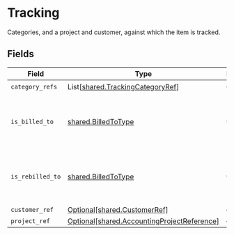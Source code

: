 # Tracking

Categories, and a project and customer, against which the item is tracked.


## Fields

| Field                                                                                            | Type                                                                                             | Required                                                                                         | Description                                                                                      |
| ------------------------------------------------------------------------------------------------ | ------------------------------------------------------------------------------------------------ | ------------------------------------------------------------------------------------------------ | ------------------------------------------------------------------------------------------------ |
| `category_refs`                                                                                  | List[[shared.TrackingCategoryRef](../../models/shared/trackingcategoryref.md)]                   | :heavy_check_mark:                                                                               | N/A                                                                                              |
| `is_billed_to`                                                                                   | [shared.BilledToType](../../models/shared/billedtotype.md)                                       | :heavy_check_mark:                                                                               | Defines if the invoice or credit note is billed/rebilled to a project or customer.               |
| `is_rebilled_to`                                                                                 | [shared.BilledToType](../../models/shared/billedtotype.md)                                       | :heavy_check_mark:                                                                               | Defines if the invoice or credit note is billed/rebilled to a project or customer.               |
| `customer_ref`                                                                                   | [Optional[shared.CustomerRef]](../../models/shared/customerref.md)                               | :heavy_minus_sign:                                                                               | N/A                                                                                              |
| `project_ref`                                                                                    | [Optional[shared.AccountingProjectReference]](../../models/shared/accountingprojectreference.md) | :heavy_minus_sign:                                                                               | N/A                                                                                              |